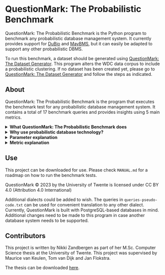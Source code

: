 # QuestionMark: The Probabilistic Benchmark


QuestionMark: The Probabilistic Benchmark is the Python program to benchmark any
probabilistic database management system. It currently provides support for 
[DuBio](https://github.com/utwente-db/DuBio) and [MayBMS](http://maybms.sourceforge.net/), but it can easily be
adapted to support any other probabilistic DBMS.

To run this benchmark, a dataset should be generated using
[QuestionMark: The Dataset Generator](https://gitlab.utwente.nl/s1981951/prob-matcher).
This program alters the WDC data corpus to include a probabilistic clustering. If no dataset 
has been created yet, please go to 
[QuestionMark: The Dataset Generator](https://gitlab.utwente.nl/s1981951/prob-matcher) and follow
the steps as indicated.


## About
QuestionMark: The Probabilistic Benchmark is the program that executes the benchmark test for any probabilistic database management system.
It contains a total of 17 benchmark queries and provides insights using 5 main metrics. 

<details>
<summary><b>What QuestionMark: The Probabilistic Benchmark does</b></summary>
<ul><li>For each query selected for the benchmarking process, the program first runs the query once to retrieve the results or catch any errors thrown. This first run also creates a warm start.</li>
    <li>Next, the query is run over the indicated number of iterations, to obtain an average runtime. The results retrieved per query are instantly written to QuestionMark_query_results.txt.</li>
    <li>When all queries have run, overarching metrics are calculated. The results of these are written to QuestionMark_metrics_results.txt.</li>
    <li>To digest the produced data to useful insights, the manual provided in the results section should be consulted.</li></ul>
</details>

<details>
<summary><b>Why use probabilistic database technology?</b></summary>
Having uncertain data treated in a deterministic manner ignores the many opportunities that treating that data in an indeterministic manner offers, and it might even lead to incorrect decisions due to incorrect data displaying. Probabilistic data processing can aid decisions in more scientific areas, such as bio-informatics and healthcare, but also adds value in various business processes, which rely on decisions based on data from different sources. 

To get uncertain data ready for deterministic decision-making, data cleaning is performed to remove inconsistencies in the data. This process consumes significant time, while the risk of making wrong decisions due to badly cleaned data is still present. Probabilistic data querying solves this issue. Being able to query raw business data in a probabilistic manner provides an improved information representation to base business intelligence decisions on. 

It is thus not the case that the availability of good quality probabilistic databases only aids the scientific world; on the contrary. A wide range of sectors could benefit from the use of probabilistic database management systems.
</details>

<details>
<summary><b>Parameter explanation</b></summary>
The following parameters are included in QuestionMark: The Probabilistic Benchmark. Their value can be changes in
parameters.py.
<ul><li><i>DBMS.</i> Determines the Database Management System that will be used for the execution of the benchmark. Additional systems can be added when support for them is also added to the benchmark program.</li>
    <li><i>Iterations.</i> Denotes the number of times a query is run to obtain a run time average from the queries. This is a global variable that is used for all queries. Increasing this number will provide a more precise outcome of the average run time, but at the cost of a longer benchmark execution time. The total number of iterations is always +1 to create a warm start.</li>
    <li><i>Show Query Plan.</i> Boolean value. If true, the query plan for each query is also provided with the benchmark result. Enabling this variable does not influence the execution time of the queries.</li>
    <li><i>Timeout.</i> Ensures that queries that take too long to return an answer will be aborted. Once a query times out, this will be noted in the benchmark result and the next query is started. </li>
    <li><i>Queries.</i> A list that contains all queries from the benchmark. Depending on the goal with which the benchmark is run, queries that are not relevant can be removed from the benchmark run. Removing queries lowers the total time required to run the benchmark.</li>
</ul>
</details>

<details>
<summary><b>Metric explanation</b></summary>
The following metrics are included in QuestionMark:
<ul><li><i>Brevity of the query dialect.</i>This metric gives insights into the succinctness of the query language. A more succinct query dialect often requires less time to write queries with and is often easier to understand. This metric value is obtained by iterating over all queries and adding their character count. Spaces are removed from the calculation. Optionally, characters can be removed from specific queries. For example in query IUD_1_rollback offers are added to the database. As the data the that represents the offer is not indicative of the complexity of the query language, the number of characters used for that representation is subtracted from the total character count for that query.</li>
    <li><i>Query functionality coverage.</i> This metric provides insight into the functionality coverage of the database system and is determined by multiple sub-metrics. When running the queries to obtain their results and runtime, it can happen that a specific functionality is not supported or the database system cannot handle the load required to execute the query. In these cases, the system returns an error. The error raised during execution are stored and printed as the query result. After the benchmark execution has finished, an overview table is created that indicates what queries finished execution and which threw an error. The percentage of successful queries is then also determined. For each query that threw an error, it also indicates what query functionality might be lacking. In each case, a critical look is needed to verify whether the error is thrown due to an actual lack of functionality support or due to another reason, for example a typo. With the gathered knowledge, the functionality coverage table can be manually filled in. In this table, a distinction is made between functionality that is natively supported and functionality that can be implemented with a workaround method. </li>
    <li><i>Runtime of queries.</i> This metric provides insight into the speed of query execution. A lower runtime is required to obtain higher query throughput rates and improves the flow of business processes relying on the query results. This metric is also obtained by a combination of sub-metrics. To obtain the runtime of a query, the PostgreSQL explain analyse statement is used. This statement returns the execution plan of various queries or statements and tracks its runtime. When available, it differentiates between the planning time and execution time of a query. In this distinction is not supported by the DBMS, only a total runtime is returned. For each query, the average runtime over the specified iterations is printed. Each query is run with a warm start. After all benchmark queries have run, a total average planning time and execution time, or total average runtime is calculated. This is the sum of all time averages of all queries. The total time provides a quick idea of the speed of the tested DBMS. For each application scenario, the acceptable runtime of a query differs. It is thus advised to verify the significance of the queries and per query determine the acceptable runtime. </li>
    <li><i>Probabilistic data overhead.</i> This metric represents the additional storage space required to store the probabilistic representation of the data. When processing large volumes of data, needing additional storage space to store the probabilistic representation of the data could get costly. As each probabilistic DBMS stores their probabilistic representation in a unique way, the probabilistic data overload is calculated for each DBMS differently. For both systems, the storage space used is determined by the pg_size_pretty statement of PostgreSQL. </li>
    <li><i>User friendliness.</i> User friendliness is another metric that is composed from several sub-metrics. As user friendliness is something of a more personal taste and cannot be measures from a benchmark run, all sub-metrics are in the form of statements that should be rated on a scale from 1 to 5. The statements can be found in the manual included in the results folder.</li>
</ul>
</details>


## Use
This project can be downloaded for use. Please check ```MANUAL.md``` for a roadmap on how
to run the benchmark tests.

QuestionMark © 2023 by the University of Twente is licensed under CC BY 4.0 (Attribution 4.0 International)

Additional dialects could be added to wish. The queries in ```queries-pseudo-code.txt``` can be used for convenient 
translation to any other dialect. Currently, QuestionMark is built with PostgreSQL-based databases in mind. 
Additional changes need to be made to this program in case another database system needs to be supported.

## Contributors
This project is written by Nikki Zandbergen as part of her M.Sc. Computer Science thesis
at the University of Twente.
This project was supervised by Maurice van Keulen, Tom van Dijk and Jan Flokstra.

The thesis can be downloaded [here](http://essay.utwente.nl/96148/).
